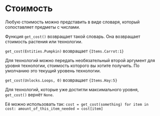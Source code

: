 # Стоимость
Любую стоимость можно представить в виде словаря, который сопоставляет предметы с числами.

Функция `get_cost()` возвращает такой словарь. Она возвращает стоимость растения или технологии.

`get_cost(Entities.Pumpkin)`
возвращает `{Items.Carrot:1}`

Для технологий можно передать необязательный второй аргумент для уровня технологии, стоимость которого вы хотите получить. По умолчанию это текущий уровень технологии.

`get_cost(Unlocks.Loops, 0)`
возвращает `{Items.Hay:5}`

Для технологий, которые уже достигли максимального уровня, `get_cost()` вернёт `None`.

Её можно использовать так:
`cost = get_cost(something)
for item in cost:
	amount_of_this_item_needed = cost[item]`